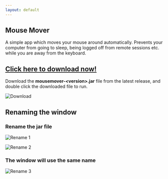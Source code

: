 ```yaml
---
layout: default
---
```


## Mouse Mover
A simple app which moves your mouse around automatically. Prevents your computer from going to sleep, being logged off from remote sessions etc. while you are away from the keyboard.

## [Click here to download now!](https://github.com/mousemoverapp/mousemover/releases)

Download the **mousemover-&lt;version&gt;.jar** file from the latest release, and double click the downloaded file to run.

![Download](https://mousemoverapp.github.io/mousemover/images/download.png)




## Renaming the window 
### Rename the jar file
![Rename 1](https://mousemoverapp.github.io/mousemover/images/rename1.png)

![Rename 2](https://mousemoverapp.github.io/mousemover/images/rename2.png)

### The window will use the same name
![Rename 3](https://mousemoverapp.github.io/mousemover/images/rename3.png)
